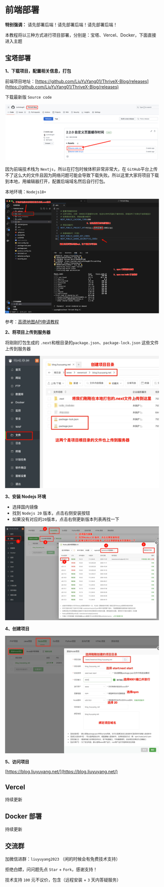# 前端部署

**特别强调：** 请先部署后端！请先部署后端！请先部署后端！

本教程将以三种方式进行项目部署，分别是：宝塔、Vercel、Docker，下面直接进入主题

## 宝塔部署

**1、下载项目，配置相关信息，打包**

前端项目地址：[https://github.com/LiuYuYang01/ThriveX-Blog/releases](https://github.com/LiuYuYang01/ThriveX-Blog/releases) 

下载最新版 `Source code`

![image-20241224213614364](./assets/image-20241224213614364.png)

因为前端技术栈为 `Nextjs`，所以在打包时候体积非常非常大，在 `GitHub`平台上传不了这么大的文件且因为网络问题可能会导致下载失败。所以这里大家将项目下载到本地，用编辑器打开，配置后端域名然后自行打包。

本地环境：`Nodejs18+`

![image-20241225234332220](./assets/image-20241225234332220.png)

参考：[高德地图API申请教程](https://docs.liuyuyang.net/docs/%E9%A1%B9%E7%9B%AE%E9%83%A8%E7%BD%B2/API/%E9%AB%98%E5%BE%B7%E5%9C%B0%E5%9B%BE.html)



**2、将项目上传到服务器**

将刚刚打包生成的 `.next`和根目录的`package.json`、`package-lock.json` 这些文件上传到服务器


![image-20241225234451675](./assets/image-20241225234451675.png)



**3、安装 Nodejs 环境**

+ 选择国内镜像 
+ 找到 `Nodejs 20` 版本，点击右侧安装按钮 
+ 如果没有对应的`20`版本，点击右侧更新版本列表再找一下


![image-20241225234520296](./assets/image-20241225234520296.png)



**4、创建项目**


![image-20241225234559409](./assets/image-20241225234559409.png)



**5、访问项目**

[https://blog.liuyuyang.net/](https://blog.liuyuyang.net/)



## Vercel

持续更新


## Docker 部署

持续更新




## 交流群

加微信进群：`liuyuyang2023` （闲的时候会有免费技术支持）

拒绝白嫖，问问题先点 `Star` + `Fork`，感谢支持！ 

技术支持 `100` 元不议价，包含（远程安装 + `3` 天内答疑服务）